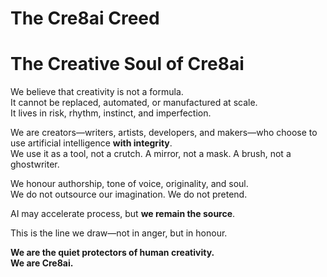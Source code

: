 # The Cre8ai Creed
# The Creative Soul of Cre8ai

We believe that creativity is not a formula.  
It cannot be replaced, automated, or manufactured at scale.  
It lives in risk, rhythm, instinct, and imperfection.

We are creators—writers, artists, developers, and makers—who choose to use artificial intelligence **with integrity**.  
We use it as a tool, not a crutch. A mirror, not a mask. A brush, not a ghostwriter.

We honour authorship, tone of voice, originality, and soul.  
We do not outsource our imagination. We do not pretend.

AI may accelerate process, but **we remain the source**.

This is the line we draw—not in anger, but in honour.

**We are the quiet protectors of human creativity.  
We are Cre8ai.**
